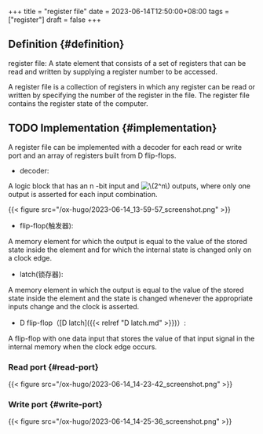 +++
title = "register file"
date = 2023-06-14T12:50:00+08:00
tags = ["register"]
draft = false
+++

## Definition {#definition}

register file:
A state element that consists of a set of registers that can be read and written by supplying a register number to be accessed.

A register file is a collection of registers in which any register can be read or written by specifying the number of the register in the file. The register file contains the register state of the computer.


## <span class="org-todo todo TODO">TODO</span> Implementation {#implementation}

A register file can be implemented with a decoder for each read or write port and an array of registers built from D flip-flops.

-   decoder:

A logic block that has an n -bit input and <img src="/ltximg/register file_c2cc16a26ba3599cc92443c0c13342eb087fa010.svg" alt="\(2^n\)" class="org-svg" /> outputs, where only one output is asserted for each input combination.

{{< figure src="/ox-hugo/2023-06-14_13-59-57_screenshot.png" >}}

-   flip-flop(触发器):

A memory element for which the output is equal to the value of the stored state inside the element and for which the internal state is changed only on a clock edge.

-   latch(锁存器):

A memory element in which the output is equal to the value of the stored state inside the element and the state is changed whenever the appropriate inputs change and the clock is asserted.

-   D flip-flop（[D latch]({{< relref "D latch.md" >}})）:

A flip-flop with one data input that stores the value of that input signal in the internal memory when the clock edge occurs.


### Read port {#read-port}

{{< figure src="/ox-hugo/2023-06-14_14-23-42_screenshot.png" >}}


### Write port {#write-port}

{{< figure src="/ox-hugo/2023-06-14_14-25-36_screenshot.png" >}}
